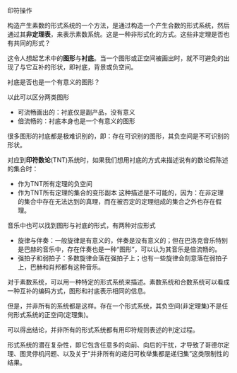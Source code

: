 印符操作

构造产生素数的形式系统的一个方法，是通过构造一个产生合数的形式系统，然后通过其**非定理表**，来表示素数系统。这是一种非形式化的方式。这些非定理是否也有共同的形式？

这令人想起艺术中的**图形**与**衬底**。当一个图形或正空间被画出时，就不可避免的出现了与它互补的形状，即衬底，背景或负空间。

衬底是否也是一个有意义的图形？

以此可以区分两类图形
+ 可流畅画出的：衬底仅是副产品，没有意义
+ 倍流畅的：衬底本身也是一个有意义的图形

很多图形的衬底都是极难识别的，即：存在可识别的图形，其负空间是不可识别的形状。

对应到**印符数论**(TNT)系统时，如果我们想用衬底的方式来描述说有的数论假陈述的集合时：
+ 作为TNT所有定理的负空间
+ 作为TNT所有定理的集合的变形副本
这种描述是不可能的，因为：在非定理的集合中存在无法达到的真理，而在被否定的定理组成的集合之外也存在假理。


音乐中也可以找到图形与衬底的形式，有两种对应形式
+ 旋律与伴奏：一般旋律是有意义的，伴奏是没有意义的；但在巴洛克音乐特别是巴赫的音乐中，存在伴奏也是一种“图形”，可以认为其音乐是倍流畅的。
+ 强拍子和弱拍子：多数旋律会落在强拍子上；也有一些旋律会刻意落在弱拍子上，巴赫和肖邦都有这种音乐。

对于素数系统，可以用一种特定的形式系统来描述。素数系统和合数系统可以看成一种互补的编码方式，图形和衬底表示相同的信息。

但是，并非所有的系统都是这样。存在一个形式系统，其负空间(非定理集)不是任何形式系统的正空间(定理集)。

可以得出结论，并非所有的形式系统都有用印符规则表述的判定过程。


形式系统的潜在复杂性，即它包含任意多的向前、向后的干扰，才导致了哥德尔定理、图灵停机问题、以及关于“并非所有的递归可枚举集都是递归集”这类限制性的结果。

